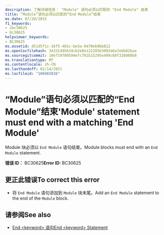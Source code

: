 ```yaml
---
description: 了解详细信息： "Module" 语句必须以匹配的 "End Module" 结束
title: “Module”语句必须以匹配的“End Module”结束
ms.date: 07/20/2015
f1_keywords:
- vbc30625
- bc30625
helpviewer_keywords:
- BC30625
ms.assetid: d51d5f1c-16f5-401c-be3a-0470eb9bb812
ms.openlocfilehash: 34331495634c62e0e12228563092e6a7ebb82baa
ms.sourcegitcommit: 10e719780594efc781b15295e499c66f316068b8
ms.translationtype: MT
ms.contentlocale: zh-CN
ms.lasthandoff: 02/14/2021
ms.locfileid: "100465036"
---
```

# <a name="module-statement-must-end-with-a-matching-end-module"></a><span data-ttu-id="4053a-103">“Module”语句必须以匹配的“End Module”结束</span><span class="sxs-lookup"><span data-stu-id="4053a-103">'Module' statement must end with a matching 'End Module'</span></span>

<span data-ttu-id="4053a-104">Module 块必须以 `End Module` 语句结束。</span><span class="sxs-lookup"><span data-stu-id="4053a-104">Module blocks must end with an `End Module` statement.</span></span>  
  
 <span data-ttu-id="4053a-105">**错误 ID：** BC30625</span><span class="sxs-lookup"><span data-stu-id="4053a-105">**Error ID:** BC30625</span></span>  
  
## <a name="to-correct-this-error"></a><span data-ttu-id="4053a-106">更正此错误</span><span class="sxs-lookup"><span data-stu-id="4053a-106">To correct this error</span></span>  
  
- <span data-ttu-id="4053a-107">将 `End Module` 语句添加到 `Module` 块末尾。</span><span class="sxs-lookup"><span data-stu-id="4053a-107">Add an `End Module` statement to the end of the `Module` block.</span></span>  
  
## <a name="see-also"></a><span data-ttu-id="4053a-108">请参阅</span><span class="sxs-lookup"><span data-stu-id="4053a-108">See also</span></span>

- [<span data-ttu-id="4053a-109">End \<keyword> 语句</span><span class="sxs-lookup"><span data-stu-id="4053a-109">End \<keyword> Statement</span></span>](../language-reference/statements/end-keyword-statement.md)
